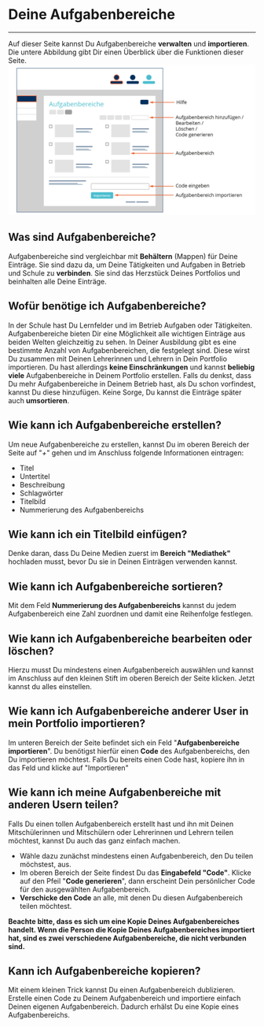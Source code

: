 # Deine Aufgabenbereiche
- - - 
Auf dieser Seite kannst Du Aufgabenbereiche **verwalten** und **importieren**.
Die untere Abbildung gibt Dir einen Überblick über die Funktionen dieser Seite.
![Schlagwörter](media/Ausbildungsportfolio_final-14.jpg)


## Was sind Aufgabenbereiche?
Aufgabenbereiche sind vergleichbar mit **Behältern** (Mappen) für Deine Einträge. Sie sind dazu da, um Deine Tätigkeiten und Aufgaben in Betrieb und Schule zu **verbinden**. Sie sind das Herzstück Deines Portfolios und beinhalten alle Deine Einträge.

## Wofür benötige ich Aufgabenbereiche?
In der Schule hast Du Lernfelder und im Betrieb Aufgaben oder Tätigkeiten. Aufgabenbereiche bieten Dir eine Möglichkeit alle wichtigen Einträge aus beiden Welten gleichzeitig zu sehen. In Deiner Ausbildung gibt es eine bestimmte Anzahl von Aufgabenbereichen, die festgelegt sind. Diese wirst Du zusammen mit Deinen Lehrerinnen und Lehrern in Dein Portfolio importieren. Du hast allerdings **keine Einschränkungen** und kannst **beliebig viele** Aufgabenbereiche in Deinem Portfolio erstellen. 
Falls du denkst, dass Du mehr Aufgabenbereiche in Deinem Betrieb hast, als Du schon vorfindest, kannst Du diese hinzufügen. Keine Sorge, Du kannst die Einträge später auch **umsortieren**.

## Wie kann ich Aufgabenbereiche erstellen?
Um neue Aufgabenbereiche zu erstellen, kannst Du im oberen Bereich der Seite auf "*+*" gehen und im Anschluss folgende Informationen eintragen:
* Titel
* Untertitel
* Beschreibung
* Schlagwörter 
* Titelbild
* Nummerierung des Aufgabenbereichs

## Wie kann ich ein Titelbild einfügen?
Denke daran, dass Du Deine Medien zuerst im **Bereich "Mediathek"** hochladen musst, bevor Du sie in Deinen Einträgen verwenden kannst.

## Wie kann ich Aufgabenbereiche sortieren?
Mit dem Feld **Nummerierung des Aufgabenbereichs** kannst du jedem Aufgabenbereich eine Zahl zuordnen und damit eine Reihenfolge festlegen.

## Wie kann ich Aufgabenbereiche bearbeiten oder löschen?
Hierzu musst Du mindestens einen Aufgabenbereich auswählen und kannst im Anschluss auf den kleinen Stift im oberen Bereich der Seite klicken. Jetzt kannst du alles einstellen.

## Wie kann ich Aufgabenbereiche anderer User in mein Portfolio importieren?
Im unteren Bereich der Seite befindet sich ein Feld "**Aufgabenbereiche importieren**". Du benötigst hierfür einen **Code** des Aufgabenbereichs, den Du importieren möchtest. Falls Du bereits einen Code hast, kopiere ihn in das Feld und klicke auf "Importieren"

## Wie kann ich meine Aufgabenbereiche mit anderen Usern teilen?
Falls Du einen tollen Aufgabenbereich erstellt hast und ihn mit Deinen Mitschülerinnen und Mitschülern oder Lehrerinnen und Lehrern teilen möchtest, kannst Du auch das ganz einfach machen. 
* Wähle dazu zunächst mindestens einen Aufgabenbereich, den Du teilen möchstest, aus.
* Im oberen Bereich der Seite findest Du das **Eingabefeld "Code"**. Klicke auf den Pfeil "**Code generieren**", dann erscheint Dein persönlicher Code für den ausgewählten Aufgabenbereich.
* **Verschicke den Code** an alle, mit denen Du diesen Aufgabenbereich teilen möchtest.

**Beachte bitte, dass es sich um eine Kopie Deines Aufgabenbereiches handelt. Wenn die Person die Kopie Deines Aufgabenbereiches importiert hat, sind es zwei verschiedene Aufgabenbereiche, die nicht verbunden sind.**

## Kann ich Aufgabenbereiche kopieren?
Mit einem kleinen Trick kannst Du einen Aufgabenbereich dublizieren. Erstelle einen Code zu Deinem Aufgabenbereich und importiere einfach Deinen eigenen Aufgabenbereich. Dadurch erhälst Du eine Kopie eines Aufgabenbereichs.